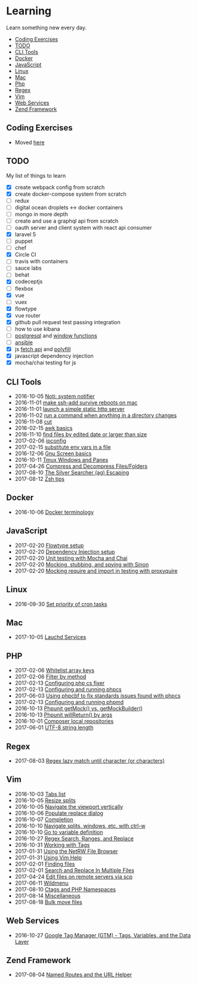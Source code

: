 # Learning

Learn something new every day.

* [Coding Exercises](#coding_exercises)
* [TODO](#todo)
* [CLI Tools](#cli-tools)
* [Docker](#docker)
* [JavaScript](#javascript)
* [Linux](#linux)
* [Mac](#mac)
* [Php](#php)
* [Regex](#regex)
* [Vim](#vim)
* [Web Services](#web-services)
* [Zend Framework](#zend-framework)

## Coding Exercises

* Moved [here](https://github.com/mikedfunk/coding-exercises)

## TODO

My list of things to learn

- [x] create webpack config from scratch
- [x] create docker-compose system from scratch
- [ ] redux
- [ ] digital ocean droplets <-> docker containers
- [ ] mongo in more depth
- [ ] create and use a graphql api from scratch
- [ ] oauth server and client system with react api consumer
- [x] laravel 5
- [ ] puppet
- [ ] chef
- [x] Circle CI
- [ ] travis with containers
- [ ] sauce labs
- [ ] behat
- [x] codeceptjs
- [ ] flexbox
- [x] vue
- [ ] vuex
- [x] flowtype
- [x] vue router
- [x] github pull request test passing integration
- [ ] how to use kibana
- [ ] [postgresql](https://egghead.io/courses/get-started-with-postgres-sql) and [window functions](https://egghead.io/courses/use-window-functions-in-postgres)
- [ ] [ansible](https://serversforhackers.com/an-ansible-tutorial)
- [x] js [fetch api](https://developer.mozilla.org/en-US/docs/Web/API/Fetch_API/Using_Fetch) and [polyfill](https://github.com/github/fetch)
- [x] javascript dependency injection
- [x] mocha/chai testing for js

## CLI Tools

* 2016-10-05 [Noti: system notifier](cli_tools/noti.md)
* 2016-11-01 [make ssh-add survive reboots on mac](cli_tools/mac_ssh_add.md)
* 2016-11-01 [launch a simple static http server](cli_tools/http_server.md)
* 2016-11-02 [run a command when anything in a directory changes](cli_tools/entr.md)
* 2016-11-08 [cut](cli_tools/cut.md)
* 2016-02-15 [awk basics](cli_tools/awk.md)
* 2016-11-10 [find files by edited date or larger than size](cli_tools/find.md)
* 2017-02-06 [ipconfig](cli_tools/ipconfig.md)
* 2017-02-15 [substitute env vars in a file](cli_tools/envsusbtr.md)
* 2016-12-06 [Gnu Screen basics](screen/basics.md)
* 2016-10-11 [Tmux Windows and Panes](tmux/windows_and_panes.md)
* 2017-04-26 [Compress and Decompress Files/Folders](cli_tools/tar.md)
* 2017-08-10 [The Silver Searcher (ag) Escaping](cli_tools/ag.md)
* 2017-08-12 [Zsh tips](cli_tools/zsh.md)

## Docker

* 2016-10-06 [Docker terminology](docker/terminology.md)

## JavaScript

* 2017-02-20 [Flowtype setup](javascript/flowtype_setup.md)
* 2017-02-20 [Dependency Injection setup](javascript/di_setup.md)
* 2017-02-20 [Unit testing with Mocha and Chai](javascript/mocha_setup.md)
* 2017-02-20 [Mocking, stubbing, and spying with Sinon](javascript/sinon.md)
* 2017-02-20 [Mocking require and import in testing with proxyquire](javascript/proxyquire_setup.md)

## Linux

* 2016-09-30 [Set priority of cron tasks](linux/nice.md)

## Mac

* 2017-10-05 [Lauchd Services](mac/launchd.md)

## PHP

* 2017-02-06 [Whitelist array keys](php/whitelist.md)
* 2017-02-06 [Filter by method](php/filter_by_method.md)
* 2017-02-13 [Configuring php cs fixer](php-cs-fixer/config.md)
* 2017-02-13 [Configuring and running phpcs](phpcs/config.md)
* 2017-06-03 [Using phpcbf to fix standards issues found with phpcs](cli_tools/phpcbf.md)
* 2017-02-13 [Configuring and running phpmd](phpmd/config.md)
* 2016-10-13 [Phpunit getMock() vs. getMockBuilder()](phpunit/get_mock_vs_get_mock_builder.md)
* 2016-10-13 [Phpunit willReturn() by args](phpunit/will_return_by_args.md)
* 2016-10-01 [Composer local repositories](composer/local-repo.md)
* 2017-06-01 [UTF-8 string length](php/utf8_strlen.md)

## Regex

* 2017-08-03 [Regex lazy match until character (or characters)](regex/lazy_until_character.md)

## Vim

* 2016-10-03 [Tabs list](vim/tabs.md)
* 2016-10-05 [Resize splits](vim/resize_splits.md)
* 2016-10-05 [Navigate the viewport vertically](vim/viewport.md)
* 2016-10-06 [Populate replace dialog](vim/populate_replace.md)
* 2016-10-07 [Completion](vim/completion.md)
* 2016-10-10 [Navigate splits, windows, etc. with ctrl-w](vim/navigate_splits.md)
* 2016-10-10 [Go to variable definition](vim/go_to_var_def.md)
* 2016-10-27 [Regex Search, Ranges, and Replace](vim/regex_search.md)
* 2016-10-31 [Working with Tags](vim/tags.md)
* 2017-01-31 [Using the NetRW File Browser](vim/netrw.md)
* 2017-01-31 [Using Vim Help](vim/help.md)
* 2017-02-01 [Finding files](vim/finding_files.md)
* 2017-02-01 [Search and Replace In Multiple Files](vim/search_and_replace.md)
* 2017-04-24 [Edit files on remote servers via scp](vim/scp.md)
* 2017-06-11 [Wildmenu](vim/wildmenu.md)
* 2017-08-10 [Ctags and PHP Namespaces](vim/ctags_and_php_namespaces.md)
* 2017-08-14 [Miscellaneous](vim/misc.md)
* 2017-08-18 [Bulk move files](vim/bulk_move_files.md)

## Web Services

* 2016-10-27 [Google Tag Manager (GTM) - Tags, Variables, and the Data Layer](gtm/tags_and_variables.md)

## Zend Framework

* 2017-08-04 [Named Routes and the URL Helper](zend_framework/named_routes.md)
